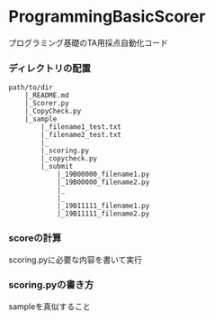 # ProgrammingBasicScorer
プログラミング基礎のTA用採点自動化コード

### ディレクトリの配置

    path/to/dir
        |_README.md
        |_Scorer.py
        |_CopyCheck.py
        |_sample
            |_filename1_test.txt
            |_filename2_test.txt
            |_
            |_scoring.py
            |_copycheck.py
            |_submit
                |_19B00000_filename1.py
                |_19B00000_filename2.py
                |_
                |_
                |_19B11111_filename1.py
                |_19B11111_filename2.py


### scoreの計算
scoring.pyに必要な内容を書いて実行

### scoring.pyの書き方
sampleを真似すること